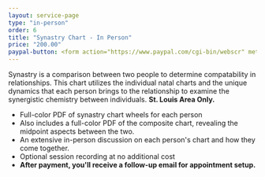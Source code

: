 ```yaml
---
layout: service-page
type: "in-person"
order: 6
title: "Synastry Chart - In Person"
price: "200.00"
paypal-button: <form action="https://www.paypal.com/cgi-bin/webscr" method="post" target="_top"><input type="hidden" name="cmd" value="_s-xclick"><input type="hidden" name="hosted_button_id" value="8QFRKUEUEDW8Q"><input type="image" src="https://www.paypalobjects.com/webstatic/en_US/i/buttons/buy-logo-small.png" border="0" name="submit" alt="PayPal - The safer, easier way to pay online!"><img alt="" border="0" src="https://www.paypalobjects.com/en_US/i/scr/pixel.gif" width="1" height="1"></form>
---
```


Synastry is a comparison between two people to determine compatability in relationships. 
This chart utilizes the individual natal charts and the unique dynamics that
each person brings to the relationship to examine the synergistic chemistry between individuals.
__St. Louis Area Only.__

* Full-color PDF of synastry chart wheels for each person
* Also includes a full-color PDF of the composite chart, revealing the midpoint aspects between the two.
* An extensive in-person discussion on each person's chart and how they come together.
* Optional session recording at no additional cost
* __After payment, you'll receive a follow-up email for appointment setup.__